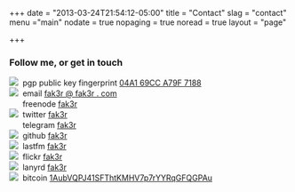 +++
date = "2013-03-24T21:54:12-05:00"
title = "Contact"
slag = "contact"
menu ="main"
nodate = true
nopaging = true
noread = true
layout = "page"

+++

<h3>Follow me, or get in touch</h3>
<img src="/contact/pgp.gif" border="0">&nbsp;&nbsp;pgp public key fingerprint <a href="https://keybase.io/fak3r/key.asc">04A1 69CC A79F 7188</a><br />
<img src="/contact/email.jpg" border="0">&nbsp;&nbsp;email <a href="http://fak3r.com">fak3r @ fak3r . com</a><br />
<img src="/contact/freenode.png" border="0" height="16" width="16">&nbsp;&nbsp;freenode <a href="https://www.freenode.net/">fak3r</a><br />
<img src="/contact/twitter.bmp" border="0">&nbsp;&nbsp;twitter <a href="https://twitter.com/fak3r" alt="Twitter" title="Twitter">fak3r</a><br />
<img src="/contact/telegram.bmp" border="0" height="16" width="16">&nbsp;&nbsp;telegram <a href="https://telegram.me/fak3r" alt="telegram" title="telegram">fak3r</a><br />
<img src="/contact/github.png" border="0">&nbsp;&nbsp;github <a href="https://github.com/philcryer/" alt="github" title="github">fak3r</a><br />
<img src="/contact/lastfm.bmp" border="0">&nbsp;&nbsp;lastfm <a href="http://www.last.fm/user/fak3r" alt="LastFM" title="LastFM">fak3r</a><br />
<img src="/contact/flickr.png" border="0">&nbsp;&nbsp;flickr <a href="https://secure.flickr.com/photos/fak3r/sets/" alt="Flickr" title="Flickr">fak3r</a><br />
<img src="/contact/lanyrd.bmp" border="0">&nbsp;&nbsp;lanyrd <a href="https://lanyrd.com/profile/fak3r/" alt="Lanyrd" title="Lanyrd">fak3r</a><br />
<img src="/contact/bitcoin.png" border="0">&nbsp;&nbsp;bitcoin <a href="https://blockchain.info/address/1AubVQPJ41SFThtKMHV7p7rYYRqGFQGPAu">1AubVQPJ41SFThtKMHV7p7rYYRqGFQGPAu</a><br />
